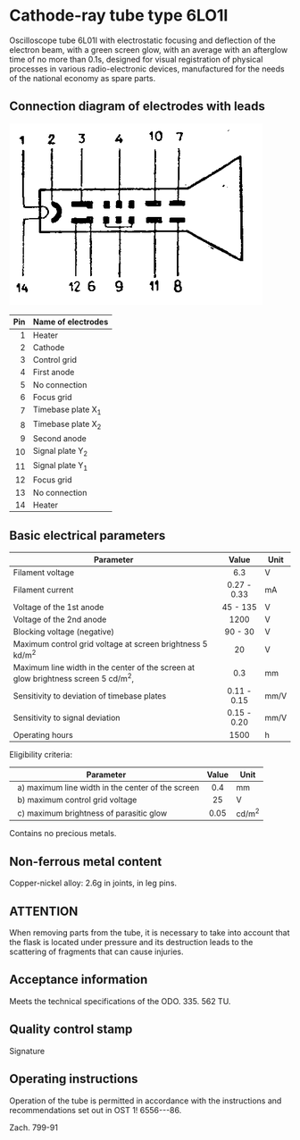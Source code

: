 # Cathode-ray tube type 6LO1I

Oscilloscope tube 6L01I with electrostatic focusing and deflection of the electron beam, with a green screen glow, with
an average with an afterglow time of no more than 0.1s, designed for visual registration of physical processes in
various radio-electronic devices, manufactured for the needs of the national economy as spare parts.

## Connection diagram of electrodes with leads

![Schema](schema.png "Schema")

| Pin | Name of electrodes           |
|----:|------------------------------|
|   1 | Heater                       |
|   2 | Cathode                      |
|   3 | Control grid                 |
|   4 | First anode                  |
|   5 | No connection                |
|   6 | Focus grid                   |
|   7 | Timebase plate X<sub>1</sub> |
|   8 | Timebase plate X<sub>2</sub> |
|   9 | Second anode                 |
|  10 | Signal plate Y<sub>2</sub>   |
|  11 | Signal plate Y<sub>1</sub>   |
|  12 | Focus grid                   |
|  13 | No connection                |
|  14 | Heater                       |

## Basic electrical parameters

| Parameter                                                                                    |    Value    | Unit |
|----------------------------------------------------------------------------------------------|:-----------:|------|
| Filament voltage                                                                             |     6.3     | V    |
| Filament current                                                                             | 0.27 - 0.33 | mA   |
| Voltage of the 1st anode                                                                     |  45 - 135   | V    |
| Voltage of the 2nd anode                                                                     |    1200     | V    |
| Blocking voltage (negative)                                                                  |   90 - 30   | V    |
| Maximum control grid voltage at screen brightness 5 kd/m<sup>2</sup>                         |     20      | V    |
| Maximum line width in the center of the screen at glow brightness screen 5 cd/m<sup>2</sup>, |     0.3     | mm   |
| Sensitivity to deviation of timebase plates                                                  | 0.11 - 0.15 | mm/V |
| Sensitivity to signal deviation                                                              | 0.15 - 0.20 | mm/V |
| Operating hours                                                                              |    1500     | h    |

Eligibility criteria:

| Parameter                                                     | Value | Unit             |
|---------------------------------------------------------------|:-----:|------------------|
| &nbsp;&nbsp;a) maximum line width in the center of the screen |  0.4  | mm               |
| &nbsp;&nbsp;b) maximum control grid voltage                   |  25   | V                |
| &nbsp;&nbsp;c) maximum brightness of parasitic glow           | 0.05  | cd/m<sup>2</sup> |

Contains no precious metals.

## Non-ferrous metal content

Copper-nickel alloy: 2.6g in joints, in leg pins.

## ATTENTION

When removing parts from the tube, it is necessary to take into account that the flask is located under pressure and its
destruction leads to the scattering of fragments that can cause injuries.

## Acceptance information

Meets the technical specifications of the ODO. 335. 562 TU.

## Quality control stamp

Signature

## Operating instructions

Operation of the tube is permitted in accordance with the instructions and recommendations set out in OST 1! 6556---86.

Zach. 799-91



